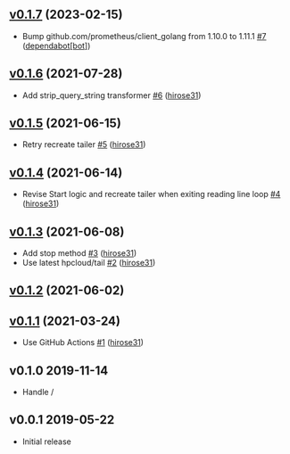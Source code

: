 ## [v0.1.7](https://github.com/hirose31/ltsv-tailer/compare/v0.1.6...v0.1.7) (2023-02-15)

* Bump github.com/prometheus/client_golang from 1.10.0 to 1.11.1 [#7](https://github.com/hirose31/ltsv-tailer/pull/7) ([dependabot[bot]](https://github.com/apps/dependabot))

## [v0.1.6](https://github.com/hirose31/ltsv-tailer/compare/v0.1.5...v0.1.6) (2021-07-28)

* Add strip_query_string transformer [#6](https://github.com/hirose31/ltsv-tailer/pull/6) ([hirose31](https://github.com/hirose31))

## [v0.1.5](https://github.com/hirose31/ltsv-tailer/compare/v0.1.4...v0.1.5) (2021-06-15)

* Retry recreate tailer [#5](https://github.com/hirose31/ltsv-tailer/pull/5) ([hirose31](https://github.com/hirose31))

## [v0.1.4](https://github.com/hirose31/ltsv-tailer/compare/v0.1.3...v0.1.4) (2021-06-14)

* Revise Start logic and recreate tailer when exiting reading line loop [#4](https://github.com/hirose31/ltsv-tailer/pull/4) ([hirose31](https://github.com/hirose31))

## [v0.1.3](https://github.com/hirose31/ltsv-tailer/compare/v0.1.2...v0.1.3) (2021-06-08)

* Add stop method [#3](https://github.com/hirose31/ltsv-tailer/pull/3) ([hirose31](https://github.com/hirose31))
* Use latest hpcloud/tail [#2](https://github.com/hirose31/ltsv-tailer/pull/2) ([hirose31](https://github.com/hirose31))

## [v0.1.2](https://github.com/hirose31/ltsv-tailer/compare/v0.1.1...v0.1.2) (2021-06-02)


## [v0.1.1](https://github.com/hirose31/ltsv-tailer/compare/v0.1.0...v0.1.1) (2021-03-24)

* Use GitHub Actions [#1](https://github.com/hirose31/ltsv-tailer/pull/1) ([hirose31](https://github.com/hirose31))

## v0.1.0 2019-11-14

- Handle /

## v0.0.1 2019-05-22

- Initial release

